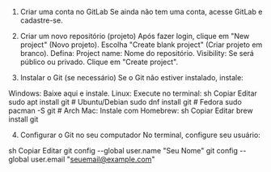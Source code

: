 1. Criar uma conta no GitLab
Se ainda não tem uma conta, acesse GitLab e cadastre-se.

2. Criar um novo repositório (projeto)
Após fazer login, clique em "New project" (Novo projeto).
Escolha "Create blank project" (Criar projeto em branco).
Defina:
Project name: Nome do repositório.
Visibility: Se será público ou privado.
Clique em "Create project".

3. Instalar o Git (se necessário)
Se o Git não estiver instalado, instale:

Windows: Baixe aqui e instale.
Linux: Execute no terminal:
sh
Copiar
Editar
sudo apt install git  # Ubuntu/Debian
sudo dnf install git  # Fedora
sudo pacman -S git    # Arch
Mac: Instale com Homebrew:
sh
Copiar
Editar
brew install git

4. Configurar o Git no seu computador
No terminal, configure seu usuário:

sh
Copiar
Editar
git config --global user.name "Seu Nome"
git config --global user.email "seuemail@example.com"